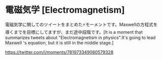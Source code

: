 # 電磁気学 [Electromagnetism]

電磁気学に関してのツイートをまとめた⚡モーメントです。Maxwellの方程式を導くまでを目標にしてますが、まだ途中段階です。[It is a moment that summarizes tweets about "Electromagnetism in physics".It's going to lead Maxwell 's equation, but it is still in the middle stage.]

https://twitter.com/i/moments/781973349060579328